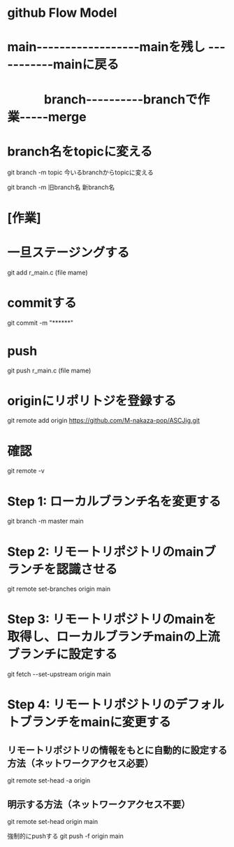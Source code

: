# github Flow Model

# main------------------mainを残し        -----------mainに戻る
# 　　　branch----------branchで作業-----merge

# branch名をtopicに変える
git branch -m topic  今いるbranchからtopicに変える

git branch -m 旧branch名 新branch名

# [作業]

# 一旦ステージングする
git add r_main.c (file mame)

# commitする
git commit -m "******"

# push
git push r_main.c (file mame)




# originにリポリトジを登録する
git remote add origin https://github.com/M-nakaza-pop/ASCJig.git
# 確認
git remote -v




# Step 1: ローカルブランチ名を変更する
git branch -m master main

# Step 2: リモートリポジトリのmainブランチを認識させる
git remote set-branches origin main

# Step 3: リモートリポジトリのmainを取得し、ローカルブランチmainの上流ブランチに設定する
git fetch --set-upstream origin main

# Step 4: リモートリポジトリのデフォルトブランチをmainに変更する
## リモートリポジトリの情報をもとに自動的に設定する方法（ネットワークアクセス必要）
git remote set-head -a origin
## 明示する方法（ネットワークアクセス不要）
git remote set-head origin main


強制的にpushする
git push -f origin main
